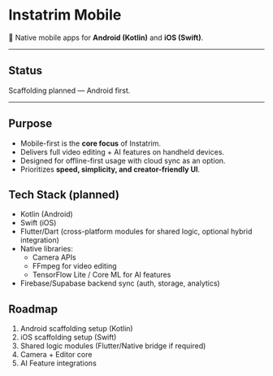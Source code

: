 # Instatrim Mobile

📱 Native mobile apps for **Android (Kotlin)** and **iOS (Swift)**.

---

## Status
Scaffolding planned — Android first.

---

## Purpose
- Mobile-first is the **core focus** of Instatrim.  
- Delivers full video editing + AI features on handheld devices.  
- Designed for offline-first usage with cloud sync as an option.  
- Prioritizes **speed, simplicity, and creator-friendly UI**.  

## Tech Stack (planned)
- Kotlin (Android)  
- Swift (iOS)  
- Flutter/Dart (cross-platform modules for shared logic, optional hybrid integration)  
- Native libraries:  
  - Camera APIs  
  - FFmpeg for video editing  
  - TensorFlow Lite / Core ML for AI features  
- Firebase/Supabase backend sync (auth, storage, analytics)  

## Roadmap
1. Android scaffolding setup (Kotlin)  
2. iOS scaffolding setup (Swift)  
3. Shared logic modules (Flutter/Native bridge if required)  
4. Camera + Editor core  
5. AI Feature integrations  


